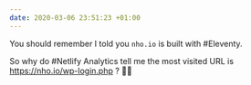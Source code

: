 ```yaml
---
date: 2020-03-06 23:51:23 +01:00
---
```


You should remember I told you `nho.io` is built with #Eleventy.

So why do #Netlify Analytics tell me the most visited URL is https://nho.io/wp-login.php ? 🤷‍♂️